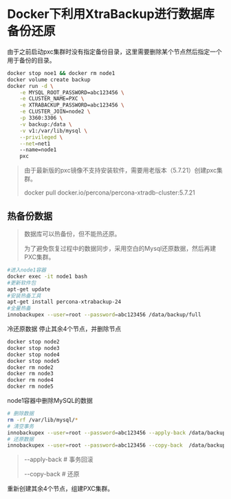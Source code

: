 # Docker下利用XtraBackup进行数据库备份还原

由于之前启动pxc集群时没有指定备份目录，这里需要删除某个节点然后指定一个用于备份的目录。

```bash
docker stop noe1 && docker rm node1
docker volume create backup
docker run -d \
    -e MYSQL_ROOT_PASSWORD=abc123456 \
    -e CLUSTER_NAME=PXC \
    -e XTRABACKUP_PASSWORD=abc123456 \
    -e CLUSTER_JOIN=node2 \
    -p 3360:3306 \
    -v backup:/data \
    -v v1:/var/lib/mysql \
    --privileged \
    --net=net1
    --name=node1
    pxc
```

> 由于最新版的pxc镜像不支持安装软件，需要用老版本（5.7.21）创建pxc集群。
>
> docker pull docker.io/percona/percona-xtradb-cluster:5.7.21

## 热备份数据

> 数据库可以热备份，但不能热还原。
>
> 为了避免恢复过程中的数据同步，采用空白的Mysql还原数据，然后再建PXC集群。

```bash
#进入node1容器
docker exec -it node1 bash
#更新软件包
apt-get update
#安装热备工具
apt-get install percona-xtrabackup-24
#全量热备
innobackupex --user=root --password=abc123456 /data/backup/full
```

冷还原数据 停止其余4个节点，并删除节点

```bash
docker stop node2
docker stop node3
docker stop node4
docker stop node5
docker rm node2
docker rm node3
docker rm node4
docker rm node5
```

node1容器中删除MySQL的数据

```bash
# 删除数据
rm -rf /var/lib/mysql/*
# 清空事务
innobackupex --user=root --password=abc123456 --apply-back /data/backup/full/2018-04-15_05-09-07/
# 还原数据
innobackupex --user=root --password=abc123456 --copy-back  /data/backup/full/2018-04-15_05-09-07/
```

> --apply-back # 事务回滚
>
> --copy-back # 还原

重新创建其余4个节点，组建PXC集群。
